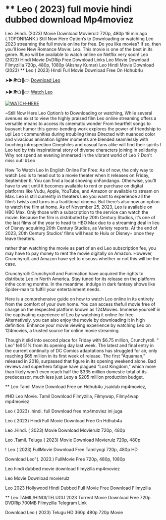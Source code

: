 # ** Leo ( 2023) full movie hindi dubbed download Mp4moviez
Leo .Hindi. (2023) Movie Download Movierulz 720p, 480p 19 min ago (.TOPONRANK.) Still Now Here Option’s to Downloading or watching Leo 2023 streaming the full movie online for free. Do you like movies? If so, then you’ll love New Romance Movie: Leo. This movie is one of the best in its genre. #Leo will be available to watch online on Netflix very soon! Leo (2023) Hindi Movie DvDRip Free Download Links Leo Movie Download Filmyzilla 720p, 480p, 1080p (Akshay Kumar) Leo Hindi Movie Download (2023) ** Leo ( 2023) Hindi Full Movie Download Free On Hdhub4u

➤►🌍📺📱👉 [Download Leo](https://filmydub.mom/movie/949229?ref=gt)

➤►🌍📺📱👉 [Watch Leo](https://filmydub.mom/movie/949229?ref=gt)

[![WATCH-HERE](https://camo.githubusercontent.com/7f6f88830ea72d49540cad466f7218e4623560163f263a8577ac8297d75fe095/68747470733a2f2f7777772e746563686d65686f772e636f6d2f77702d636f6e74656e742f75706c6f6164732f323032342f30332f72676273727465672e676966)](https://filmydub.mom/movie/949229?ref=gt)

~Still Now Here Leo Option’s to Downloading or watching, While several avenues exist to view the highly praised film Leo online streaming offers a versatile means to access its cinematic wonder From heartfelt songs to buoyant humor this genre-bending work explores the power of friendship to upl Leo t communities during troubling times Directed with nuanced color and vivacious animation lighter moments are blended seamlessly with touching introspection Cinephiles and casual fans alike will find their spirits l Leo ted by this inspirational story of diverse characters joining in solidarity Why not spend an evening immersed in the vibrant world of Leo ? Don't miss out! #Leo



How To Watch Leo In English Online For Free: As of now, the only way to watch Leo is to head out to a movie theater when it releases on Friday, September 8. You can find a local showing onFandango. Otherwise, you’ll have to wait until it becomes available to rent or purchase on digital platforms like Vudu, Apple, YouTube, and Amazon or available to stream on Max. Leo is still currently in theaters Leo you want to experience all the film’s twists and turns in a traditional cinema. But there’s also now an option to watch the film at home. As of November 25, 2023, Leo is available on HBO Max. Only those with a subscription to the service can watch the movie. Because the film is distributed by 20th Century Studios, it’s one of the last films of the year to head to HBO Max due to a streaming deal in lieu of Disney acquiring 20th Century Studios, as Variety reports. At the end of 2023, 20th Century Studios’ films will head to Hulu or Disney+ once they leave theaters.

rather than watching the movie as part of an exi Leo subscription fee, you may have to pay money to rent the movie digitally on Amazon. However, Crunchyroll. and Amazon have yet to discuss whether or not this will be the case.

Crunchyroll: Crunchyroll and Funimation have acquired the rights to distribute Leo in North America. Stay tuned for its release on the platform inthe coming months. In the meantime, indulge in dark fantasy shows like Spider-man to fulfill your entertainment needs.

Here is a comprehensive guide on how to watch Leo online in its entirety from the comfort of your own home. You can access thefull movie free of charge on the respected platform known as 124Movies. Immerse yourself in the captivating experience of Leo by watching it online for free. Alternatively, you can also enjoy the movie by downloading it in high definition. Enhance your movie viewing experience by watching Leo on 124movies, a trusted source for online movie streaming.

Though it slid into second place for Friday with $6.75 million, Crunchyroll. “ Leo” fell 51% from its opening day last week. The latest and final entry in the current continuity of DC Comics adaptations has struggled for air, only reaching $65 million in its first week of release. The first “Aquaman,” released in 2018, surpassed that figure in its opening weekend alone. Bad reviews and superhero fatigue have plagued “Lost Kingdom,” which more than likely won’t even reach half the $335 million domestic total of its predecessor, much less just Leoy a $205 million production budget.


** Leo Tamil Movie Download Free on Hdhub4u ,isaidub mp4moviez,


#HD Leo Movie. Tamil Download Filmyzilla, Filmywap, Filmy4wap mp4moviez


Leo ( 2023) .hindi. full Download free mp4moviez ini juga


Leo ( 2023) Hindi Full Movie Download Free On Hdhub4u


Leo .Hindi. ( 2023) Movie Download Movierulz 720p, 480p


Leo .Tamil. Telugu ( 2023) Movie Download Movierulz 720p, 480p



! Leo ( 2023) FullMovie Download Free Tamilyogi 720p, 480p HD


Download Leo"(. 2023.) FullMovie Free 720p, 480p, 1080p


Leo hindi dubbed movie download filmyzilla mp4moviez


Leo Movie Download movierulz


Leo 2023 Hollywood Hindi Dubbed Full Movie Free Download Filmyzilla


** Leo TAMIL/HINDI/TELUGU 2023 Torrent Movie Download Free 720p DVDRip 700MB Filmyzilla Telegram Link


Download Leo ( 2023) Telugu HD 360p 480p 720p Movie
